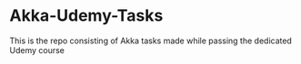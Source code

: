 # Akka-Udemy-Tasks
This is the repo consisting of Akka tasks made while passing the dedicated Udemy course
